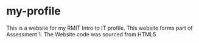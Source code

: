 # my-profile
This is a website for my RMIT Intro to IT profile. This website forms part of Assessment 1.
    The Website code was sourced from HTML5